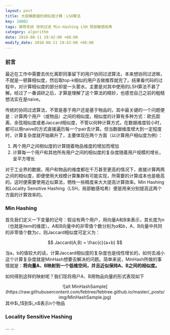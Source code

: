 ```yaml
---
layout: post
title: 大规模数据的相似度计算：LSH算法
key: 10002
tags: 推荐系统 协同过滤 Min-Hashing LSH 局部敏感哈希
category: algorithm
date: 2018-08-11 19:42:00 +08:00
modify_date: 2018-08-11 19:42:00 +08:00
---
```


### 前言

最近在工作中需要去优化离职同事留下的用户协同过滤算法，本来想协同过滤嘛，不就是一顿算相似度，然后取top-k相似的用户去做推荐就完了。结果看代码的过程中，对计算相似度的部分却是一头雾水，主要是对其中使用的LSH算法不甚了解。经过了一番调研之后，才算是理解了这个算法的精妙，也感觉自己之前的粗糙想法实在是naive。

传统的协同过滤算法，不管是基于用户还是基于物品的，其中最关键的一个问题便是：计算两个用户（或物品）之间的相似度。相似度的计算有多种方式：欧氏距离、余弦相似度或者Jaccard相似度，不管以何种计算方式，在数据维度较小时，都可以用naive的方式直接遍历每一个pair去计算。但当数据维度增大到一定程度时，计算复杂度就开始飙升了，主要体现在两个方面（以计算用户相似度为例）：

1. 两个用户之间相似度的计算随着物品维度的增加而增加
2. 计算每一个用户和其他所有用户之间的相似度的复杂度随着用户规模的增长，呈平方增长

对于工业界的数据，用户和物品的维度都在千万甚至更高的情况下，直接计算两两之间的相似度，即便使用大规模计算集群有可能实现，所需要的计算成本也是极高的。这时便需要使用近似算法，牺牲一些精度来大大提高计算效率。Min Hashing和Locality Sensitive Hashing（LSH，局部敏感哈希）便是用来分别提高这两个方面的计算效率的。

### Min Hashing

首先我们定义一下变量的记号：假设有两个用户，用向量A和B来表示，其长度为n（也就是item的维度）。A和B向量中的非零值个数分别为$a$和$b$，A、B向量中共同的非零值个数为$c$，则Jaccard相似度可定义为：

$$ Jaccard(A,B) = \frac{c}{a+b} $$

当a，b的值较大的话，计算Jaccard相似度的复杂度也是线性增长的，如何去减小这个计算复杂度就是MinHash想要去解决的问题。简单来说，MinHash所做的事情就是：**将向量A、B映射到一个低维空间，并且近似保持A、B之间的相似度。**

如何得到这样的映射呢？我们现将用户A、B用物品向量的形式表现如下
<center>![alt MinHashSample](https://raw.githubusercontent.com/febtree/febtree.github.io/master/_posts/img/MinHashSample.jpg)</center>
其中$i_1$到$i_n$表示n个物品


### Locality Sensitive Hashing

... ...